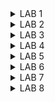 <details>
<summary> LAB 1 </summary>
<br>
1) Compile a C program of sum from 1 to n natural numbers using gcc compiler.

Step 1: Create a C file named sum1ton.c using leafpad editor.

Step 2: write a C program for sum from 1 to n natural numbers and save it,here n is taken as 50 for refernce.

Step 3 : Use gcc compiler to compile the program & run it using ./a.out to observe the output.



![Screenshot from 2024-07-29 15-55-14](https://github.com/user-attachments/assets/e9f02238-8f67-4404-9439-6dee57d8dd8d)

2) Compile the same program using riscv compiler.

Step 1: Open the code & run it using -O1.





![Screenshot from 2024-07-29 15-57-26](https://github.com/user-attachments/assets/43088f0d-8e73-44f4-804e-cc1fce029871)

Step 2: Check for number of instructions in main function. 





![Screenshot from 2024-07-29 15-58-56](https://github.com/user-attachments/assets/8a0f37cf-a5f8-4ed5-b92b-79bd26a462a6)

we will calculate the number of instructions by subtracting the address of first instruction of main section from address of the first instruction of the next section and divide the result by 4 since each instruction requires 4 memory locations.

No. of instructions = (101bc - 10184)/4 = 56/4 = 14 instructions

Step 3: Now compile using -Ofast: 



![Screenshot from 2024-07-29 16-00-02](https://github.com/user-attachments/assets/9ff0b1f4-c069-4f49-8f50-4c2e24787675)

No. of instructions = (100dc - 100b0)/4 = 44/4 = 11 instructions
</details>
<details>
<summary> LAB 2 </summary>
<br>
1) Verify the instructions in riscv compiler for sum1ton.c code

Step 1: Verify the output of the C program first using gcc compiler and then using spike simulator for riscv. Output must be same in both cases.



![Screenshot from 2024-07-29 16-02-01](https://github.com/user-attachments/assets/06f58533-db44-489e-83e1-b8c714b1239f)

Step 2: Open the spike debugger and run the program counter until the first address of the main function.




![Screenshot from 2024-07-29 16-02-46](https://github.com/user-attachments/assets/7834c3e5-5209-4c80-9cac-2df001322aba)

Step 3: Read the initial contents of the register a0 and then press enter to run the instruction.

Step 4: Verify that the instruction is executed properly.

Step 5: Now read the initial contents of sp register & run the next instruction.


![Screenshot from 2024-07-29 16-03-36](https://github.com/user-attachments/assets/1b817b39-cf70-4ad6-bea8-4cd8b4048ad0)

Step 6: Using calculator ensure that the difference between initial and final contents of the sp register should be as per the intruction set.


![Screenshot from 2024-07-29 16-04-19](https://github.com/user-attachments/assets/234d4c04-54ea-4753-992c-ba4cc6be670f)

</details>

<details>
<summary> LAB 3 </summary>
<br>
1) RISC-V Instruction type of Given Instructions


| Instruction     | Type | 32-bit Instruction        | Hexadecimal    |
|-----------------|------|---------------------------|----------------|
| ADD r5, r6, r7  | R    | 0000000 00111 00110 000 00101 0110011 | 0x00B30333  |
| SUB r7, r5, r6  | R    | 0100000 00110 00101 000 00111 0110011 | 0x40A282B3  |
| AND r6, r5, r7  | R    | 0000000 00111 00101 111 00110 0110011 | 0x00F2F2B3  |
| OR r8, r6, r5   | R    | 0000000 00101 00110 110 01000 0110011 | 0x00B301B3  |
| XOR r8, r5, r4  | R    | 0000000 00100 00101 100 01000 0110011 | 0x00A281B3  |
| SLT r10, r2, r4 | R    | 0000000 00100 00010 010 01010 0110011 | 0x004102A3  |
| ADDI r12, r3, 5 | I    | 000000000101 00011 000 01100 0010011  | 0x00518313  |
| SW r3, r1, 4    | S    | 0000000 00011 00001 010 00001 0100011 | 0x00312023  |
| SRL r16, r11, r2| R    | 0000000 00010 01011 101 10000 0110011 | 0x0025C833  |
| BNE r0, r1, 20  | B    | 0000000 00001 00000 001 0000 1100011  | 0x00100263  |
| BEQ r0, r0, 15  | B    | 0000000 00000 00000 000 0000 1100011  | 0x00000063  |
| LW r13, r11, 2  | I    | 000000000010 01011 010 01101 0000011  | 0x0025A293  |
| SLL r15, r11, r2| R    | 0000000 00010 01011 001 01111 0110011 | 0x0025A933  |



2) 32 Bit Pattern and Hardcoded Instructions


| Operation           | Standard RISC-V ISA | Standard RISC-V ISA (Binary)               | Hardcoded ISA     | Hardcoded ISA (Binary)                  |
|---------------------|---------------------|--------------------------------------------|-------------------|-----------------------------------------|
| ADD R6, R2, R1      | 32'h00110333        | 000000000001 00010 000 00110 0110011       | 32'h02208300      | 000000100010 00000 100 00000 01100000  |
| SUB R7, R1, R2      | 32'h402083b3        | 010000000010 00000 000 00111 0110011       | 32'h02209380      | 000000100010 01000 100 10000 01100000  |
| AND R8, R1, R3      | 32'h0030f433        | 000000000011 00000 111 01000 0110011       | 32'h0230a400      | 000000100011 01000 101 00100 01100000  |
| OR R9, R2, R5       | 32'h005164b3        | 000000000101 00010 110 01001 0110011       | 32'h02513480      | 000000100101 00010 110 10100 01100000  |
| XOR R10, R1, R4     | 32'h0040c533        | 000000000100 00000 100 01010 0110011       | 32'h0240c500      | 000000100100 00000 100 11000 01100000  |
| SLT R1, R2, R4      | 32'h0045a0b3        | 000000000100 00010 010 00001 0110011       | 32'h02415580      | 000000100100 00010 101 01010 01100000  |
| ADDI R12, R4, 5     | 32'h004120b3        | 000000000101 00010 010 01100 0010011       | 32'h00520600      | 000000100100 00010 010 00010 01100000  |
| BEQ R0, R0, 15      | 32'h00000f63        | 000000000000 00000 000 00000 1100011       | 32'h00f00002      | 000000000000 00000 000 00000 11000000  |
| SW R3, R1, 2        | 32'h0030a123        | 000000000011 00000 010 00001 0100011       | 32'h00209181      | 000000100010 00000 010 00001 01100000  |
| LW R13, R1, 2       | 32'h0020a683        | 000000000010 00000 010 01101 0000011       | 32'h00208681      | 000000100010 00000 010 01100 01100000  |
| SRL R16, R14, R2    | 32'h0030a123        | 000000000011 00000 010 00001 0100011       | 32'h00271803      | 000000100010 00000 011 00110 01100000  |
| SLL R15, R1, R2     | 32'h002097b3        | 000000000010 00000 111 01111 0110011       | 32'h00208783      | 000000100010 00000 111 01111 01100000  |



Task 2
Instruction 1: ADD R6, R2, R1


![ADDR6](https://github.com/user-attachments/assets/9523b401-5a26-4277-92f4-c0dfd0c76d5c)



Instruction 2: SUB R7, R1, R2




![subr7](https://github.com/user-attachments/assets/5281c4c1-016a-4eb9-8e1b-20754b717716)



Instruction 3: AND R8, R1, R3






![andr6](https://github.com/user-attachments/assets/9aab96ba-9846-43df-8388-4fd22c2462db)



Instruction 4: OR R9, R2, R5




![ORR8](https://github.com/user-attachments/assets/798acce4-fedc-4fb7-bab5-ff0c7c1839bb)




Instruction 5: XOR R10, R1, R4




![XORR8](https://github.com/user-attachments/assets/8362e3bc-2fbb-48e2-97e2-c6b94fbd1cb5)




Instruction 6: SLT R1, R2, R4





![SLTR8](https://github.com/user-attachments/assets/93ce019f-1e7c-49b6-a093-b14bd9f850b2)


Instruction 7: ADDI R12, R4, 5




![ADDIR12](https://github.com/user-attachments/assets/e8663a74-9148-4372-ad5e-15e730d87b90)



Instruction 8: BEQ R0, R0, 15





![BEQR0](https://github.com/user-attachments/assets/eefb842b-c00c-4227-9bd3-196c350cb496)

</details>

<details>
<summary> LAB 4 </summary>
<br>
Task: Compile a C application with GCC and RISC-V GCC


Application : Sequence Detector
Sequence detectors are essential components in digital systems and have a wide range of applications. They are used to detect and identify specific patterns or sequences in binary data streams. 


Step 1: C Program
```c
#include <stdio.h>
#include <stdlib.h>
#include <string.h>

// Function to detect a sequence in a bit stream
void detectSequence(const char *stream, const char *sequence) {
    int streamLength = strlen(stream);
    int sequenceLength = strlen(sequence);
    
    // Iterate through the bit stream
    for (int i = 0; i <= streamLength - sequenceLength; i++) {
        // Check if the current substring matches the sequence
        if (strncmp(&stream[i], sequence, sequenceLength) == 0) {
            printf("Sequence '%s' detected at position %d.\n", sequence, i);
        }
    }
}

int main() {
    char stream[1024];
    char sequence[1024];
    
    // Read the bit stream
    printf("Enter the bit stream: ");
    scanf("%s", stream);

    // Read the sequence to detect
    printf("Enter the sequence to detect: ");
    scanf("%s", sequence);

    // Ensure the input strings are valid
    if (strspn(stream, "01") != strlen(stream) || strspn(sequence, "01") != strlen(sequence)) {
        printf("Error: Bit stream and sequence must contain only '0' and '1'.\n");
        return 1;
    }

    // Detect the sequence in the bit stream
    detectSequence(stream, sequence);

    return 0;
}

 
```



Step 2: Compile the program using gcc compiler
![Screenshot from 2024-08-14 21-45-38](https://github.com/user-attachments/assets/96ec5c83-7f5f-4b8a-b646-08fa459d1e3b)


Step 3: Compile the program using risc-v compiler
![Screenshot from 2024-08-14 21-55-15](https://github.com/user-attachments/assets/d960d898-fe74-4106-a009-47f7f183a477)
Observation: Output matches for both gcc and risc-v compiler.

</details>

<details>
<summary> LAB 5 </summary>
<br>

## Objective
To perform the lab sessions of Day 3, 4 and 5 from RISC-V based MYTH Workshop.
To gradually Implement a risc-v processor, 9-bit output which shows the gradual addition of 1 to 9 using TL- Verilog.
    
## TL Verilog ## 
    
Transaction Level Verilog is a higher-level abstraction of Verilog that allows designers to write hardware descriptions with fewer lines of code. It's used to define hardware designs at a more abstract level than traditional Verilog, making the design and simulation process more efficient.

## Makerchip ##
The Makerchip platform is an online integrated development environment (IDE) designed for developing, simulating, and verifying digital hardware designs, particularly in the context of RISC-V processors and open-source hardware. Makerchip supports the emerging Transaction-Level Verilog standard. Transaction-Level Verilog, or TL-Verilog, represents a huge step forward, by eliminating the need for the legacy language features of Verilog and by introducing simpler syntax. At the same time, TL-Verilog adds powerful constructs for pipelines and transactions.

# [Combinational Circuit Implementation:](url)
1) NOT GATE/ Inverter
   Inverter Inverts the Input and gives Output
   Writing and implementing NOT Gate Combinational Circuit using TL Verilog we get the following output

   

![NOTGATE](https://github.com/user-attachments/assets/4b542d36-ba68-4ade-ac31-cc0bf3ba684c)

2) XNOR GATE



![XNOR](https://github.com/user-attachments/assets/2465a5a7-ca52-4c8a-a0cd-6f0716bcd068)

## MUX 2:1 




![mux1](https://github.com/user-attachments/assets/7440bfa0-e171-4831-a04f-e192d02b85f6)

# 2:1 MUX Using Vectors



![mux2](https://github.com/user-attachments/assets/5af2bea3-368a-4e85-bd52-3a5e08caef99)

# [Combinational Calculator](url)

The combinational calculator is implemented using a 4*1 MUX.The calculator is implemented to perform basic operations like addition, subtraction, multiplication & division.
TL code & waveform for the combinational calculator:



![calc](https://github.com/user-attachments/assets/daf53384-55f1-4bc6-a921-eb18e1ca6a78)

#  [Sequential Circuit in TL Verilog](url)
## Sequential Calculator

This gives us the following waveforms and block diagram:- 



![seqcalc](https://github.com/user-attachments/assets/6cf524f4-9b77-4f39-8ca4-743650e6ca13)

# [Pipelined Logic](url)
## The below output describes for pipelined validity in the screenshot attached below




![pipelinevalidity](https://github.com/user-attachments/assets/7d9346a4-b560-4a43-9d06-1339b9f4c726)

Validity is another feature in TL verilog which is asserted if a particular transactions in a pipeline is valid or true. A new scope, called “when” scope is introduced for this and it is denoted as ?$valid. This new scope has many advantages - easier design, cleaner debug, better error checking and automated clock gating. Validity provides :

    Better error checking
    Automated Clock gating


# 2 Cycle Calculator
The attached snapshot of the pipeline sequential calcuator is included. The first pipeline stage consists of the input followed by arithimetic operation in the second pipeline stage and finally the ouput is included 2 cycles ahead in the third pipeline stage.


![2cyclecounter](https://github.com/user-attachments/assets/4750e45e-806f-4653-b0cc-91752405e4ce)

# Total Distance Calculator
The output for the above code is as follows:- 





![totaldist](https://github.com/user-attachments/assets/cf9bbc27-dc13-45e8-9265-4e28f2b6a225)

# [NEXT LAB](url)

## Instruction Fetch

In the fetch stage, the CPU will fetch the next instruction to be executed from the instruction memory.
The address from where the instruction will be fetched is provided by the program counter(PC).
If the reset signal is high, then the program counter will be reset to value 0, otherwise when the program counter will increment by 4 since the address of each instruction is 32 bits wide. The PC value will be fed as an input to the instruction memory to fetch the instruction from that particular address location.
Below is the screenshot where we can observe the implementation of the Fetch logic in MakerChip platform.



![fetch](https://github.com/user-attachments/assets/e3f7ff17-bf84-4fe3-b170-4095b004344b)

## Instruction Decode

In decode stage, we try to get the various infomation about an instruction from the fetch stage instruction read output. The information what we try to decode is which instruction set it belongs to, what is the immediate value if it is present, the register values etc.

Below code shows the implementation of decode stage in the MakerChip platform, 



![decode](https://github.com/user-attachments/assets/32a1aa91-d487-45d7-89a7-0b3c17d340aa)

## Register Read and Write
Inputs:
    Read_Enable - Enable signal to perform read operation
    Read_Address1 - Address1 from where data has to be read
    Read_Address2 - Address2 from where data has to be read
    Write_Enable - Enable signal to perform write operation
    Write_Address - Address where data has to be written
    Write_Data - Data to be written at Write_Address
Outputs:
    Read_Data1 - Data from Read_Address1
    Read_Data2 - Data from Read_Address2




![regreadwrite](https://github.com/user-attachments/assets/bea02c63-c1c1-4dc3-88bc-f0adfb6aaa41)


## [Next LAB](url)

# Risc-V processor core using TL-Verilog

TL-Verilog (Transaction-Level Verilog) is an extension of traditional Verilog that focuses on improving the abstraction and productivity in hardware design, especially for complex digital systems. It was developed to address some of the limitations of traditional RTL (Register-Transfer Level) design by introducing higher-level constructs and simplifying the design process.



![riscvimg](https://github.com/user-attachments/assets/8f073bd4-46dd-4d45-a620-dfdb572423da)


\m4_TLV_version 1d: tl-x.org
\SV
   // Template code can be found in: https://github.com/stevehoover/RISC-V_MYTH_Workshop
   
   m4_include_lib(['https://raw.githubusercontent.com/BalaDhinesh/RISC-V_MYTH_Workshop/master/tlv_lib/risc-v_shell_lib.tlv'])

\SV
   m4_makerchip_module   // (Expanded in Nav-TLV pane.)
\TLV

   // /====================\
   // | Sum 1 to 9 Program |
   // \====================/
   //
   // Add 1,2,3,...,9 (in that order).
   //
   // Regs:
   //  r10 (a0): In: 0, Out: final sum
   //  r12 (a2): 10
   //  r13 (a3): 1..10
   //  r14 (a4): Sum
   // 
   // External to function:
   m4_asm(ADD, r10, r0, r0)             // Initialize r10 (a0) to 0.
   // Function:
   m4_asm(ADD, r14, r10, r0)            // Initialize sum register a4 with 0x0
   m4_asm(ADDI, r12, r10, 1010)         // Store count of 10 in register a2.
   m4_asm(ADD, r13, r10, r0)            // Initialize intermediate sum register a3 with 0
   // Loop:
   m4_asm(ADD, r14, r13, r14)           // Incremental addition
   m4_asm(ADDI, r13, r13, 1)            // Increment intermediate register by 1
   m4_asm(BLT, r13, r12, 1111111111000) // If a3 is less than a2, branch to label named <loop>
   m4_asm(ADD, r10, r14, r0)            // Store final result to register a0 so that it can be read by main program
   m4_asm(SW, r0, r10, 10000)           // Store r10 result in dmem
   m4_asm(LW, r17, r0, 10000)           // Load contents of dmem to r17
   m4_asm(JAL, r7, 00000000000000000000) // Done. Jump to itself (infinite loop). (Up to 20-bit signed immediate plus implicit 0 bit (unlike JALR) provides byte address; last immediate bit should also be 0)
   m4_define_hier(['M4_IMEM'], M4_NUM_INSTRS)

   |cpu
      @0
         $reset = *reset;
         $clk_har = *clk;
         
         //PC fetch - branch, jumps and loads introduce 2 cycle bubbles in this pipeline
         $pc[31:0] = >>1$reset ? '0 : (>>3$valid_taken_br ? >>3$br_tgt_pc :
                                       >>3$valid_load     ? >>3$inc_pc[31:0] :
                                       >>3$jal_valid      ? >>3$br_tgt_pc :
                                       >>3$jalr_valid     ? >>3$jalr_tgt_pc :
                                                     (>>1$inc_pc[31:0]));
         // Access instruction memory using PC
         $imem_rd_en = ~ $reset;
         $imem_rd_addr[M4_IMEM_INDEX_CNT-1:0] = $pc[M4_IMEM_INDEX_CNT+1:2];
         
         
      @1
         //Getting instruction from IMem
         $instr[31:0] = $imem_rd_data[31:0];
         
         //Increment PC
         $inc_pc[31:0] = $pc[31:0] + 32'h4;
         
         //Decoding I,R,S,U,B,J type of instructions based on opcode [6:0]
         //Only [6:2] is used here because this implementation is for RV64I which does not use [1:0]
         $is_i_instr = $instr[6:2] ==? 5'b0000x ||
                       $instr[6:2] ==? 5'b001x0 ||
                       $instr[6:2] == 5'b11001;
         
         $is_r_instr = $instr[6:2] == 5'b01011 ||
                       $instr[6:2] ==? 5'b011x0 ||
                       $instr[6:2] == 5'b10100;
         
         $is_s_instr = $instr[6:2] ==? 5'b0100x;
         
         $is_u_instr = $instr[6:2] ==? 5'b0x101;
         
         $is_b_instr = $instr[6:2] == 5'b11000;
         
         $is_j_instr = $instr[6:2] == 5'b11011;
         
         //Immediate value decode
         $imm[31:0] = $is_i_instr ? { {21{$instr[31]}} , $instr[30:20]} :
                      $is_s_instr ? { {21{$instr[31]}} , $instr[30:25] , $instr[11:8] , $instr[7]} :
                      $is_b_instr ? { {20{$instr[31]}} , $instr[7] , $instr[30:25] , $instr[11:8] , 1'b0} :
                      $is_u_instr ? { $instr[31] , $instr[30:12] , { 12{1'b0}} } :
                      $is_j_instr ? { {12{$instr[31]}} , $instr[19:12] , $instr[20] , $instr[30:21] , 1'b0} :
                      >>1$imm[31:0];
         
         //Generate valid signals for each instruction fields
         $rs1_or_funct3_valid    = $is_r_instr || $is_i_instr || $is_s_instr || $is_b_instr;
         $rs2_valid              = $is_r_instr || $is_s_instr || $is_b_instr;
         $rd_valid               = $is_r_instr || $is_i_instr || $is_u_instr || $is_j_instr;
         $funct7_valid           = $is_r_instr;
         
         //Decode other fields of instruction - source and destination registers, funct, opcode
         ?$rs1_or_funct3_valid
            $rs1[4:0]    = $instr[19:15];
            $funct3[2:0] = $instr[14:12];
         
         ?$rs2_valid
            $rs2[4:0]    = $instr[24:20];
         
         ?$rd_valid
            $rd[4:0]     = $instr[11:7];
         
         ?$funct7_valid
            $funct7[6:0] = $instr[31:25];
         
         $opcode[6:0] = $instr[6:0];
         
         //Decode instruction in subset of base instruction set based on RISC-V 32I
         $dec_bits[10:0] = {$funct7[5],$funct3,$opcode};
         
         //Branch instructions
         $is_beq   = $dec_bits ==? 11'bx_000_1100011;
         $is_bne   = $dec_bits ==? 11'bx_001_1100011;
         $is_blt   = $dec_bits ==? 11'bx_100_1100011;
         $is_bge   = $dec_bits ==? 11'bx_101_1100011;
         $is_bltu  = $dec_bits ==? 11'bx_110_1100011;
         $is_bgeu  = $dec_bits ==? 11'bx_111_1100011;
         
         //Jump instructions
         $is_auipc = $dec_bits ==? 11'bx_xxx_0010111;
         $is_jal   = $dec_bits ==? 11'bx_xxx_1101111;
         $is_jalr  = $dec_bits ==? 11'bx_000_1100111;
         
         //Arithmetic instructions
         $is_addi  = $dec_bits ==? 11'bx_000_0010011;
         $is_add   = $dec_bits ==  11'b0_000_0110011;
         $is_lui   = $dec_bits ==? 11'bx_xxx_0110111;
         $is_slti  = $dec_bits ==? 11'bx_010_0010011;
         $is_sltiu = $dec_bits ==? 11'bx_011_0010011;
         $is_xori  = $dec_bits ==? 11'bx_100_0010011;
         $is_ori   = $dec_bits ==? 11'bx_110_0010011;
         $is_andi  = $dec_bits ==? 11'bx_111_0010011;
         $is_slli  = $dec_bits ==? 11'b0_001_0010011;
         $is_srli  = $dec_bits ==? 11'b0_101_0010011;
         $is_srai  = $dec_bits ==? 11'b1_101_0010011;
         $is_sub   = $dec_bits ==? 11'b1_000_0110011;
         $is_sll   = $dec_bits ==? 11'b0_001_0110011;
         $is_slt   = $dec_bits ==? 11'b0_010_0110011;
         $is_sltu  = $dec_bits ==? 11'b0_011_0110011;
         $is_xor   = $dec_bits ==? 11'b0_100_0110011;
         $is_srl   = $dec_bits ==? 11'b0_101_0110011;
         $is_sra   = $dec_bits ==? 11'b1_101_0110011;
         $is_or    = $dec_bits ==? 11'b0_110_0110011;
         $is_and   = $dec_bits ==? 11'b0_111_0110011;
         
         //Store instructions
         $is_sb    = $dec_bits ==? 11'bx_000_0100011;
         $is_sh    = $dec_bits ==? 11'bx_001_0100011;
         $is_sw    = $dec_bits ==? 11'bx_010_0100011;
         
         //Load instructions - support only 4 byte load
         $is_load  = $dec_bits ==? 11'bx_xxx_0000011;
         
         $is_jump = $is_jal || $is_jalr;
         
      @2
         //Get Source register values from reg file
         $rf_rd_en1 = $rs1_or_funct3_valid;
         $rf_rd_en2 = $rs2_valid;
         
         $rf_rd_index1[4:0] = $rs1[4:0];
         $rf_rd_index2[4:0] = $rs2[4:0];
         
         //Register file bypass logic - data forwarding from ALU to resolve RAW dependence
         $src1_value[31:0] = $rs1_bypass ? >>1$result[31:0] : $rf_rd_data1[31:0];
         $src2_value[31:0] = $rs2_bypass ? >>1$result[31:0] : $rf_rd_data2[31:0];
         
         //Branch target PC computation for branches and JAL
         $br_tgt_pc[31:0] = $imm[31:0] + $pc[31:0];
         
         //RAW dependence check for ALU data forwarding
         //If previous instruction was writing to reg file, and current instruction is reading from same register
         $rs1_bypass = >>1$rf_wr_en && (>>1$rd == $rs1);
         $rs2_bypass = >>1$rf_wr_en && (>>1$rd == $rs2);
         
      @3
         //ALU
         $result[31:0] = $is_addi  ? $src1_value +  $imm :
                         $is_add   ? $src1_value +  $src2_value :
                         $is_andi  ? $src1_value &  $imm :
                         $is_ori   ? $src1_value |  $imm :
                         $is_xori  ? $src1_value ^  $imm :
                         $is_slli  ? $src1_value << $imm[5:0]:
                         $is_srli  ? $src1_value >> $imm[5:0]:
                         $is_and   ? $src1_value &  $src2_value:
                         $is_or    ? $src1_value |  $src2_value:
                         $is_xor   ? $src1_value ^  $src2_value:
                         $is_sub   ? $src1_value -  $src2_value:
                         $is_sll   ? $src1_value << $src2_value:
                         $is_srl   ? $src1_value >> $src2_value:
                         $is_sltu  ? $sltu_rslt[31:0]:
                         $is_sltiu ? $sltiu_rslt[31:0]:
                         $is_lui   ? {$imm[31:12], 12'b0}:
                         $is_auipc ? $pc + $imm:
                         $is_jal   ? $pc + 4:
                         $is_jalr  ? $pc + 4:
                         $is_srai  ? ({ {32{$src1_value[31]}} , $src1_value} >> $imm[4:0]) :
                         $is_slt   ? (($src1_value[31] == $src2_value[31]) ? $sltu_rslt : {31'b0, $src1_value[31]}):
                         $is_slti  ? (($src1_value[31] == $imm[31]) ? $sltiu_rslt : {31'b0, $src1_value[31]}) :
                         $is_sra   ? ({ {32{$src1_value[31]}}, $src1_value} >> $src2_value[4:0]) :
                         $is_load  ? $src1_value +  $imm :
                         $is_s_instr ? $src1_value + $imm :
                                    32'bx;
         
         $sltu_rslt[31:0]  = $src1_value <  $src2_value;
         $sltiu_rslt[31:0] = $src1_value <  $imm;
         
         //Jump instruction target PC computation
         $jalr_tgt_pc[31:0] = $imm[31:0] + $src1_value[31:0]; 
         
         //Branch resolution
         $taken_br = $is_beq ? ($src1_value == $src2_value) :
                     $is_bne ? ($src1_value != $src2_value) :
                     $is_blt ? (($src1_value < $src2_value) ^ ($src1_value[31] != $src2_value[31])) :
                     $is_bge ? (($src1_value >= $src2_value) ^ ($src1_value[31] != $src2_value[31])) :
                     $is_bltu ? ($src1_value < $src2_value) :
                     $is_bgeu ? ($src1_value >= $src2_value) :
                     1'b0;
         
         //Current instruction is valid if one of the previous 2 instructions were not (taken_branch or load or jump)
         $valid = ~(>>1$valid_taken_br || >>2$valid_taken_br || >>1$is_load || >>2$is_load || >>2$jump_valid || >>1$jump_valid);
         
         //Current instruction is valid & is a taken branch
         $valid_taken_br = $valid && $taken_br;
         
         //Current instruction is valid & is a load
         $valid_load = $valid && $is_load;
         
         //Current instruction is valid & is jump
         $jump_valid = $valid && $is_jump;
         $jal_valid  = $valid && $is_jal;
         $jalr_valid = $valid && $is_jalr;
         
         //Destination register update - ALU result or load result depending on instruction
         $rf_wr_en = (($rd != '0) && $rd_valid && $valid) || >>2$valid_load;
         $rf_wr_index[4:0] = $valid ? $rd[4:0] : >>2$rd[4:0];
         $rf_wr_data[31:0] = $valid ? $result[31:0] : >>2$ld_data[31:0];
         
      @4
         //Data memory access for load, store
         $dmem_addr[3:0]     =  $result[5:2];
         $dmem_wr_en         =  $valid && $is_s_instr;
         $dmem_wr_data[31:0] =  $src2_value[31:0];
         $dmem_rd_en         =  $valid_load;
         
      
         //Write back data read from load instruction to register
         $ld_data[31:0]      =  $dmem_rd_data[31:0];
         
      
      

      // Note: Because of the magic we are using for visualisation, if visualisation is enabled below,
      //       be sure to avoid having unassigned signals (which you might be using for random inputs)
      //       other than those specifically expected in the labs. You'll get strange errors for these.

   
   // Assert these to end simulation (before Makerchip cycle limit).
   //Checks if sum of numbers from 1 to 9 is obtained in reg[17] and runs 10 cycles extra after this is met
   *passed = |cpu/xreg[17]>>10$value == (1+2+3+4+5+6+7+8+9);
   //Run for 200 cycles without any checks
   //*passed = *cyc_cnt > 200;
   *failed = 1'b0;
   
   // Macro instantiations for:
   //  o instruction memory
   //  o register file
   //  o data memory
   //  o CPU visualization
   |cpu
      m4+imem(@1)    // Args: (read stage)
      m4+rf(@2, @3)  // Args: (read stage, write stage) - if equal, no register bypass is required
      m4+dmem(@4)    // Args: (read/write stage)
   
   m4+cpu_viz(@4)    // For visualisation, argument should be at least equal to the last stage of CPU logic
                       // @4 would work for all labs
\SV
   endmodule


# Simulation Passed




![Screenshot from 2024-08-21 17-07-47](https://github.com/user-attachments/assets/93420c40-0bab-4a50-a11d-144b39adb4fc)

# Diagram




![Screenshot from 2024-08-21 17-05-03](https://github.com/user-attachments/assets/697de0ec-142d-4605-9e1a-8992c81a8908)


# Waveform




![Screenshot from 2024-08-21 17-07-28](https://github.com/user-attachments/assets/d73b5f30-e41c-488b-9f56-5b2f5834bafa)

# Viz



![Screenshot from 2024-08-21 17-05-45](https://github.com/user-attachments/assets/33306cb3-24d0-417e-ad89-546e7589ebe7)

# The waveform for the /xreg[14] where the sum of this program is store:




![image](https://github.com/user-attachments/assets/358d9017-ae35-4147-a47f-cb77b8cedb29)


Use Cases:
Processor Design, TL-Verilog is particularly useful in designing complex processors, where pipelining and transaction-level abstraction can significantly reduce development time. Digital Signal Processing (DSP): It can also be used in DSP applications where performance and efficiency are crucial. System-on-Chip (SoC) Design: TL-Verilog's ability to handle complex and large-scale designs makes it suitable for SoC design.
</details>



<details>
<summary> LAB 6 </summary>
<br>


## To convert the TLV to verilog using Sandpiper and then use GTKWave pre-synthesis simulation to verify the design.

# Aim

To compare the pre-synthesis simulation outputs of a RISC-V processor using the Icarus Verilog, GTKWave, and Makerchip tools.

# Step-by-Step Procedure:

**Step 1**: Install the Required Packages:

Run the following command to install the necessary packages:

~~~
sudo apt install make python python3 python3-pip git iverilog gtkwave
sudo apt-get install python3-venv
pip3 install pyyaml click sandpiper-saas
python3 -m venv .venv
source ~/.venv/bin/activate
sudo apt install make python python3 python3-pip git iverilog gtkwave docker.io
sudo chmod 666 /var/run/docker.sock
~~~

**Step 2**: Now clone the given repository in the home directory :

~~~
cd ~
git clone https://github.com/manili/VSDBabySoC.git
~~~



![WhatsApp Image 2024-08-26 at 18 31 47](https://github.com/user-attachments/assets/6349da74-1ccd-4141-934e-b195acb598cc)

**Step 3**: Replace the .tlv file in the VSDBabySoC/src/module folder with our RISC-V .tlv file which we want to convert into verilog.

**Step 4**: Change the working directory to VSDBabySoC.

~~~
cd VSDBabySoC
~~~

**Step 5**: Translate TL-Verilog to Verilog:

Use the Sandpiper-SaaS compiler to convert the TL-Verilog description of the RISC-V processor into Verilog:

~~~
sandpiper-saas -i ./src/module/*.tlv -o rvmyth.v --bestsv --noline -p verilog --outdir ./src/module/
~~~

This command will generate a Verilog file named rvmyth.v in the specified output directory.




![WhatsApp Image 2024-08-26 at 18 31 47(1)](https://github.com/user-attachments/assets/a5484221-29f9-40a4-a1b1-38aabc4e8699)

**Step 6**: Create the Pre-Synthesis Simulation File:

Run the following command to create the pre_synth_sim.vcd file required for simulation:
~~~
make pre_synth_sim
~~~




![WhatsApp Image 2024-08-26 at 18 31 47(2)](https://github.com/user-attachments/assets/2006cfcf-17aa-4188-be1d-c6dc7be86f73)



This step prepares the simulation environment and generates the necessary .vcd file for visualization.

**Step 7**: Compile and Simulate the RISC-V Design:

Compile and run the simulation using Icarus Verilog with the following command:

~~~
iverilog -o output/pre_synth_sim.out -DPRE_SYNTH_SIM src/module/testbench.v -I src/include -I src/module
~~~

**Step 8**: The result of the simulation (i.e. pre_synth_sim.vcd) will be stored in the output/pre_synth_sim directory. Therefore change the working directory to output.

~~~
cd output
./pre_synth_sim.out
~~~



![WhatsApp Image 2024-08-26 at 18 31 47(3)](https://github.com/user-attachments/assets/328b9b19-ef32-416e-a224-a9a516d4549a)

**Step 9**: Open the .vcd File in GTKWave:

Use GTKWave to view the waveform of the simulation results:

~~~
gtkwave pre_synth_sim.vcd
~~~
GTKWave will launch, displaying the waveform generated from the pre-synthesis simulation, allowing you to analyze the processor's behavior.


![WhatsApp Image 2024-08-26 at 18 31 48](https://github.com/user-attachments/assets/8b1a33d0-0722-40fe-82f2-d8c940885492)

## GTKWave Output Waveform



![WhatsApp Image 2024-08-26 at 18 31 31](https://github.com/user-attachments/assets/9d0944a5-5e51-4cd5-b4df-d8426eccd3c7)

## Comparison of Output Waveforms

![image](https://github.com/user-attachments/assets/b656bd3d-fc82-4d50-9f19-46dddff21262)

## Conclusion

The waveform outputs from GTKWave and Makerchip matched perfectly, validating the RISC-V processor design's accuracy and consistency. This alignment confirms that the design of RISC-V core processor is robust.
</details>
<details>
<summary> LAB 7 </summary>

## Integration of Peripherals for Converting Digital Output to Analog Output using DAC and PLL

**Aim: Analyzing RISC-V Pre-Synthesis Analog Simulation outputs using Iverilog GTKwave**

Install Yosys

Yosys is a framework for RTL synthesis. Follow these steps to install it:

    Clone the Yosys Repository

    git clone https://github.com/YosysHQ/yosys.git
    cd yosys

Ensure make is Installed

sudo apt install make

Install Required Dependencies

sudo apt-get install build-essential clang bison flex \
    libreadline-dev gawk tcl-dev libffi-dev git \
    graphviz xdot pkg-config python3 libboost-system-dev \
    libboost-python-dev libboost-filesystem-dev zlib1g-dev

Compile Yosys

make config-gcc
make
sudo make install

Verify Yosys Installation

yosys








![Screenshot from 2024-09-02 15-04-52](https://github.com/user-attachments/assets/8ab69eb1-eca9-497a-a9e9-d50140a32fd9)
















Install IVerilog

IVerilog is a Verilog simulation and synthesis tool. Follow these steps to install it:

    Install IVerilog

    sudo apt-get install iverilog

Verify IVerilog Installation

iverilog -v



![Screenshot from 2024-09-02 15-02-46](https://github.com/user-attachments/assets/506fb726-cc2c-4201-ab61-68c5a711f474)







Install GTKWave

GTKWave is a waveform viewer used for debugging digital circuits. Follow these steps to install it:

    Update and Install GTKWave

    sudo apt update
    sudo apt install gtkwave

Verify GTKWave Installation

gtkwave



![Screenshot from 2024-09-02 15-01-13](https://github.com/user-attachments/assets/8aca125f-2105-4122-bfdc-ff683749b794)




-)Phase-Locked Loop (PLL)
The crystal oscillator on the board generates a clock with a frequency range of 12 to 20 MHz. Since the processor operates at a frequency near 100 MHz, an IP or peripheral is required to boost this low-frequency clock to a higher frequency. The PLL fulfills this role by taking the crystal oscillator clock as input and providing a high-frequency clock output to our RISC-V core. This clock is named `CPU_clk_har_a0`.

A Phase-Locked Loop (PLL) is an electronic circuit that synchronizes an output signal's phase and frequency with a reference signal. It typically consists of three main components:

    Phase Detector: Compares the phase of the reference signal with the output signal and generates an error signal based on the difference.

    Loop Filter: Processes the error signal to smooth it out, reducing noise and improving stability.

    Voltage-Controlled Oscillator (VCO): Adjusts its output frequency based on the filtered error signal to minimize the phase difference.

The PLL is widely used in applications such as clock generation, frequency synthesis, and data recovery in communication systems.


-)Digital to Analog Converter (DAC)
While the processor operates with digital inputs, signals are transmitted and received in analog form. To convert the digital signals from our RISC-V core into analog signals, we utilize the DAC IP.



A Digital-to-Analog Converter (DAC) is an electronic device that converts digital signals (typically binary) into analog signals (such as voltage or current).

This conversion is crucial in systems where digital data needs to be interpreted by analog devices or for output to be perceived by humans, like in audio and video equipment.

DACs are commonly used in applications like audio playback, video display, and signal processing.

# Commands to Run the `rvmyth.v` File

```bash
iverilog -o ./pre_synth_sim.out -DPRE_SYNTH_SIM src/module/testbench.v -I src/include -I src/module/
```

```bash
./pre_synth_sim.out
```

```bash
gtkwave pre_synth_sim.vcd
```
## Execution Process
The above process was executed as follows:


![sub1](https://github.com/user-attachments/assets/f1018f80-e161-48f9-ae16-020d5431683c)

## Output
The output generated is shown below:



![sub](https://github.com/user-attachments/assets/4a791490-6041-4eca-bea5-90e798113124)



CLK is the output clk signal from the PLL module.

clk_har is the clock used by the RISC-V CPU for the operations.

reset is the reset signal for the RISC-V CPU.

REF is the input clk reference signal to the PLL module.

OUT is the DAC output signal.

The **ZOOMED** OUT image of the waveform is shown below:

![Screenshot from 2024-09-04 18-17-29](https://github.com/user-attachments/assets/78c4fd29-4f9c-4007-84c9-df5813892847)






</details>

<details>
<summary> LAB 8 </summary>
<br>

# **RTL design using Verilog with SKY130 Technology**
## Day 1: Introduction to Verilog RTL Design and Synthesis

In digital circuit design, register-transfer level (RTL) is an abstraction that models a synchronous digital circuit by describing how data flows between hardware registers and how logic operations are applied to these signals. This RTL abstraction is used in HDL (Hardware Description Language) to create high-level models of a circuit, which can then be used to derive lower-level representations and, eventually, the actual hardware layout.

**Simulator:** A tool used to verify the design. In this workshop, we utilize the iverilog tool. Simulation involves generating models that replicate the behavior of the intended device (simulation models) and creating test models to validate the device (test benches). RTL Design: Consists of one or more Verilog files that implement the required design specifications and functionality for the circuit.

Test Bench: The configuration used to provide stimulus (test vectors) to the design in order to verify its functionality.
HOW SIMULATOR WORKS

Simulator looks for changes on input signals and based on that output is evaluated.



![Screenshot from 2024-10-20 13-36-14](https://github.com/user-attachments/assets/89bf52ea-60a3-4bc7-ac9b-891d3240d90a)

SIMULATION FLOW
Simulator continuously checks for changes in the input. If there is an input change, the output is evaluated; else the simulator will never evaluate the output.
![image](https://github.com/user-attachments/assets/0ab0df32-613b-4754-9fff-046a6aead12b)

# ENVIRONMENT SETUP
```
mkdir VLSI 
cd VLSI
git clone https://github.com/kunalg123/vsdflow.git
git clone https://github.com/kunalg123/sky130RTLDesignAndSynthesisWorkshop.git

```


![DAY1L1](https://github.com/user-attachments/assets/e200cabf-4d01-46ed-bd0a-0b38fd017f12)

Command to view the folder structure of the lab, and list the contents of the directory:

```
cd sky130RTLDesignAndSynthesisWorkshop
```


![DAY1L1a](https://github.com/user-attachments/assets/ce61d0ab-c247-4968-a99f-5cba8417d509)

There are a number of verilog designs and testbench files for simulation. Run the following commands to simulate the verilog code 'good_mux.v'. The first line will compile and check for syntax errors in both the design and testbench. An executable file 'a.out' is generated on successful compilation. On executing a.out, a vcd file is generated that captures changes in the input and output values. GTKWave is used to view the waveforms

```
iverilog good_mux.v tb_good_mux.v
./a.out
gtkwave tb_good_mux.vcd
```



![DAY1L2A](https://github.com/user-attachments/assets/97b0f252-c867-4cfe-88d7-dbd5e8702eff)

We can view the waveform of a simple 2:1 mux which selects the input based on the select line 

![Day1L2](https://github.com/user-attachments/assets/b2fde258-4fac-44e9-83fc-b4ad2e526d8f)

Access Module Files

To view the contents of the file run the following command

```
$ vim tb_good_mux.v -o good_mux.v
```



![DAY1L3](https://github.com/user-attachments/assets/4862b636-b2c4-44fe-b6dc-43ae741576d2)


Yosys

Synthesizer is a tool for converting the RTL to Netlist and here we are using the Yosys as the Synthesizer.

A synthesizer plays a key role in digital design by transforming RTL (Register Transfer Level) code into a gate-level netlist. This netlist provides a detailed description of the circuit, outlining the logical gates and their interconnections, and serves as the foundation for later stages like place and route. In this design flow, the synthesizer being used is Yosys, an open-source tool for Verilog HDL synthesis. Yosys applies several optimization techniques to generate an efficient gate-level implementation from the RTL code.
Block Diagram of Yosys setup :

![image](https://github.com/user-attachments/assets/d37c0e04-9513-4d06-8dfd-cbf3cff9e1dd)

Block Diagram of Systhesis Verification :
![image](https://github.com/user-attachments/assets/9512a77a-d63c-40de-a797-3d9e0f97a8be)

Logic Systhesis

RTL Design: The design is described using a behavioral representation in Hardware Description Language (HDL) based on the required specifications.

Synthesis: The RTL (Register Transfer Level) code is translated into a gate-level representation. This process converts the design into gates and interconnections, resulting in a file known as the netlist.
![image](https://github.com/user-attachments/assets/23109d24-c4e8-437f-9475-eb8e662b8f4f)

Liberty(.lib): Its a collection of logical modules. It includes basic logic gates like And, Or, Not, etc... and it contains different variants of the same gate ike 2input, 3input, 4input, slow, fast, medium gates etc. Fast cells are used if only high performance is needed. Slower cells is used to address hold time issues. IThe selection of faster cells in digital circuit design can increase area and power consumption while potentially leading to hold time violations. Conversely, excessive use of slower cells can result in suboptimal performance. The optimal cell selection for synthesis is guided by constraints that balance area, power, and timing requirements.


This will invoke/start the yosys

```
yosys
```



![day1l3a](https://github.com/user-attachments/assets/c939df26-3b52-4530-b28c-b1808d3c31ec)

Load the sky130 standard library.
```
read_liberty -lib ../lib/sky130_fd_sc_hd__tt_025C_1v80.lib      
```
Read the design files
```
read_verilog good_mux.v        
```
Synthesize the top level module
```
synth -top good_mux     
```



![day1l3b](https://github.com/user-attachments/assets/57ee5026-6357-486e-bb8c-32a2f2d591ee)

Map to the standard library
```
abc -liberty ../lib/sky130_fd_sc_hd__tt_025C_1v80.lib
```


![day1l3c](https://github.com/user-attachments/assets/3befd597-be42-47e7-ac76-47ace5864323)


![day1l3d](https://github.com/user-attachments/assets/faefd963-cf46-459f-9a92-476b805b090c)

In order to see graphical version of the logic it has realized type :
```
show
```


![day1l3e](https://github.com/user-attachments/assets/32b98648-3ab3-457d-bd56-d2ede27bba7f)

Now, To write the result netlist to a file use the write_veriog command. This will output the netlist to a file in the current directory.
```
write_verilog -noattr good_mux_netlist.v
!gvim good_mux_netlist.v
```



![day1l3ff](https://github.com/user-attachments/assets/432335a1-d909-4fcf-b991-c3db843bb2f7)

## **DAY 2 Timing libs, hierarchical vs flat synthesis and efficient flop coding styles**

navigate to the verilog_files directory then type these below commands
Command to open the libary file
```
$ vim ../lib/sky130_fd_sc_hd__tt_025C_1v80.lib
```
To shut off the background colors/ syntax off:
: syn off
To enable the line numbers
: se nu

![image](https://github.com/user-attachments/assets/b748ddb8-caff-4127-82a6-432fa7f7b090)

The liberty(.lib) files store PVT parameters (Process, Voltage, Temperature). Variations in these parameters can significantly affect circuit performance. Manufacturing variations, voltage fluctuations, and temperature changes all contribute to this impact.
The timing data of standard cells is provided in the liberty format. Every .lib file will provide timing, power, noise, area information for a single corner ie process,voltage, temperature etc.

    Library
    general information common to all cells in the library.
    Cell
    specific information about each standard cell.
    Pin
    Timing, power, capacitance, leakage functionality etc characteristics for each pin in each cell. 

We can also find different versions of the same cell. For example, consider the 2- INPUT AND gate


![day2l1](https://github.com/user-attachments/assets/bde4ef8f-8ed9-48bd-9856-b500b9befb6f)

# Hierarchial synthesis vs Flat synthesis

Hierarchial synthesis
Steps :

Invoke yosys
```
yosys
```
Read the library
```
read_liberty -lib ../lib/sky130_fd_sc_hd__tt_025C_1v80.lib
```
Read the design verilog files
```
read_verilog multiple_modules.v
```
![image](https://github.com/user-attachments/assets/c0fc026c-da32-4876-b43d-4f269f1b24f0)

Synthesize the Design
```
synth -top multiple_modules
```
"When running synth -top multiple_modules in Yosys, a hierarchical synthesis is performed, meaning that the hierarchy between modules is preserved.

![image](https://github.com/user-attachments/assets/15bb4a77-ff15-441e-9f6c-7e70c0a22435)

Multiple Modules: - 2 SubModules

Now Generate the Netlist
```
abc -liberty ../lib/sky130_fd_sc_hd__tt_025C_1v80.lib
```
Now let's Create a Graphical Representation of Logic for Multiple Modules
```
show multiple_modules
```

![image](https://github.com/user-attachments/assets/cc56de63-cd75-494e-ac9d-37c5aeab9542)

Writing the netlist and then viewing
```
write_verilog -noattr multiple_modules_hier.v
!vim multiple_modules_hier.v
```

![image](https://github.com/user-attachments/assets/7d81cdfe-3f69-4baa-b7fb-0429cb699b44)

is the required NETlist file.

**Flat synthesis**

Merges all hierarchical modules in the design into a single module to create a flat netlist
```
flatten
```
Writing the netlist and then viewing
```
write_verilog -noattr multiple_modules_hier.v
!vim multiple_modules_hier.v
```


![image](https://github.com/user-attachments/assets/f8171667-c105-43b6-93e3-9d632a8206d0)

Now let's Create a Graphical Representation of Logic for Multiple Modules
Just execute show command in yosys after that

```
show 
```

![image](https://github.com/user-attachments/assets/cd49d85c-97b2-4f87-9772-928a791ccb07)

## Various D Flops coding styles, Simulation using Iverilog and GTKWave followed by Synthesis using Yosys.

In a digital design, when an input signal changes state, the output changes after a propogation delay. All logic gates add some delay to singals. These delays cause expected and unwanted transitions in the output, called as Glitches where the output value is momentarily different from the expected value. An increased delay in one path can cause glitch when those signals are combined at the output gate. In short, more combinational circuits lead to more glitchy outputs that will not settle down with the output value.
Flip flop overview

A D flip-flop is a sequential element that follows the input pin d at the clock's given edge. D flip-flop is a fundamental component in digital logic circuits. There are two types of D Flip-Flops being implemented: Rising-Edge D Flip Flop and Falling-Edge D Flip Flop.

Every flop element needs an initial state, else the combinational circuit will evaluate to a garbage value. In order to achieve this, there are control pins in the flop namely: Set and Reset which can either be Synchronous or Asynchronous.

Simulation of D-Flipflop using Iverilog and GTKWave. Performed simulations for 3 types of D-Flipflops

    Asynchronous Reset
    Asynchronous Set
    Synchronous Reset.

1. Asynchronous Reset

The verilog code for the asynchronous reset is given below :
```
module dff_asyncres(input clk, input async_reset, input d, output reg q);
	always@(posedge clk, posedge async_reset)
	begin
		if(async_reset)
			q <= 1'b0;
		else
			q <= d;
	end
endmodule
```
Testbench code is as follows:
```
module tb_dff_asyncres; 
	reg clk, async_reset, d;
	wire q;
	dff_asyncres uut (.clk(clk),.async_reset (async_reset),.d(d),.q(q));

	initial begin
		$dumpfile("tb_dff_asyncres.vcd");
		$dumpvars(0,tb_dff_asyncres);
		// Initialize Inputs
		clk = 0;
		async_reset = 1;
		d = 0;
		#3000 $finish;
	end
		
	always #10 clk = ~clk;
	always #23 d = ~d;
	always #547 async_reset=~async_reset; 
endmodule

```
Command steps :

Go to the required directory:
```
cd /VLSI/sky130RTLDesignAndSynthesisWorkshop/verilog_files
```
Run the following commands to compile and simulate the design:
```
iverilog dff_asyncres.v tb_dff_asyncres.v
ls
```
The compiled output will be saved as a.out.

Execute the compiled output and open the waveform viewer:
```
./a.out
gtkwave tb_dff_asyncres.vcd
```
By following these steps,we can observe the behavior of the D Flip-Flop with an asynchronous reset in the waveform viewer:
![image](https://github.com/user-attachments/assets/d9243a04-9150-4d57-9840-34a8de4a6df6)

Observation: From the waveform, we can observe that when the asynchronous reset is activated (set high), the Q output immediately resets to zero, regardless of the clock's positive or negative edge. This demonstrates the asynchronous behavior of the reset signal.

-) Now we will see for a D Flip Flop with Asynchronous Set

The design ensures that when the asynchronous set signal is high, the output Q is immediately set to 1, regardless of the clock signal.

Verilog Code for Asynchronous Set D Flip-Flop:
```
module dff_async_set(input clk, input async_set, input d, output reg q);
	always@(posedge clk, posedge async_set)
	begin
		if(async_set)
			q <= 1'b1;
		else
			q <= d;
	end
endmodule
```
Testbench Code:
```
module tb_dff_async_set; 
	reg clk, async_set, d;
	wire q;
	dff_async_set uut (.clk(clk), .async_set(async_set), .d(d), .q(q));

	initial begin
		$dumpfile("tb_dff_async_set.vcd");
		$dumpvars(0, tb_dff_async_set);
		// Initialize Inputs
		clk = 0;
		async_set = 1;
		d = 0;
		#3000 $finish;
	end

	always #10 clk = ~clk;
	always #23 d = ~d;
	always #547 async_set = ~async_set; 
endmodule
```
Steps to Run the Simulation:

    Navigate to the directory containing the Verilog files:

```
cd /VLSI/sky130RTLDesignAndSynthesisWorkshop/verilog_files
```
Compile the Verilog code and the testbench using Icarus Verilog:
```
iverilog dff_async_set.v tb_dff_async_set.v
ls
```
The output will be saved as a.out.

Run the compiled file and open the waveform in GTKWave:
```
./a.out
gtkwave tb_dff_async_set.vcd
```
Result:

After running the simulation, we will observe the behavior of the D Flip-Flop with an asynchronous set in the waveform viewer. Below is a snapshot of the commands and the resulting waveforms.
![image](https://github.com/user-attachments/assets/b8f062e9-067d-4402-be17-fd0c9436a2b0)

Synchronous Reset

The verilog code for the Synchronous reset is given below :
```
module dff_syncres(input clk, input sync_reset, input d, output reg q);
	always@(posedge clk)
	begin
		if(sync_reset)
			q <= 1'b0;
		else
			q <= d;
	end
endmodule
```
Testbench code is as follows:
```
module tb_dff_syncres; 
	reg clk, syncres, d;
	wire q;
	dff_asyncres uut (.clk(clk),.sync_reset (sync_reset),.d(d),.q(q));

	initial begin
		$dumpfile("tb_dff_syncres.vcd");
		$dumpvars(0,tb_dff_syncres);
		// Initialize Inputs
		clk = 0;
		sync_reset = 1;
		d = 0;
		#3000 $finish;
	end
		
	always #10 clk = ~clk;
	always #23 d = ~d;
	always #547 sync_reset=~async_reset; 
endmodule
```
Command steps :

Go to the required directory:
```
cd /VLSI/sky130RTLDesignAndSynthesisWorkshop/verilog_files
```
put these commands to see the waveform:
```
iverilog dff_syncres.v tb_dff_syncres.v
ls
```
After giving the above command the IVerilog stores the output as ' a.out '

Now let's execute the ' a.out ' file and observe the waveforms.
```
./a.out
gtkwave tb_dff_syncres.vcd
```
Below is the Snapshot of the above commands and the resultant Waveforms:
![image](https://github.com/user-attachments/assets/e3e2b565-fdfb-4c30-a7eb-9c5812df8ca9)

OBSERVATION : From the waveform, it can be observed that the Q output changes to zero when the synchronous reset is set high, only at the positive clock edge.

# Synthesis of Various D-Flipflop using Yosys. Performed simulations for 3 types of D-Flipflops

    Asynchronous Reset
    Asynchronous Set
    Synchronous Reset.

Asynchronous Reset
Command steps :

Invoke yosys
```
yosys
```
Read the library
```
read_liberty -lib ../lib/sky130_fd_sc_hd__tt_025C_1v80.lib
```
Read the design verilog files
```
read_verilog dff_asyncres.v
```
Synthesize the Design
```
synth -top dff_asyncres
```
Now Generate the Netlist
```
dfflibmap -liberty ../lib/sky130_fd_sc_hd__tt_025C_1v80.lib
```
Now let's Create a Graphical Representation of Asynchronous Reset - D FlipFlop
```
show
```

![image](https://github.com/user-attachments/assets/f6261a22-6bb0-4530-81b8-2bf697627289)

Asynchronous Set
Command steps :

Invoke yosys
```
yosys
```
Read the library
```
read_liberty -lib ../lib/sky130_fd_sc_hd__tt_025C_1v80.lib
```
Read the design verilog files
```
read_verilog dff_async_set.v
```
Synthesize the Design
```
synth -top dff_async_set
```
Now Generate the Netlist
```
dfflibmap -liberty ../lib/sky130_fd_sc_hd__tt_025C_1v80.lib
```
Now let's Create a Graphical Representation of Asynchronous Set - D FlipFlop
```
show
```
![image](https://github.com/user-attachments/assets/a4643783-36f2-4abf-9bce-f1cb9b0f9593)

Synchronous Reset
Command steps :

Invoke yosys
```
yosys
```
Read the library
```
read_liberty -lib ../lib/sky130_fd_sc_hd__tt_025C_1v80.lib
```
Read the design verilog files
```
read_verilog dff_syncres.v
```
Synthesize the Design
```
synth -top dff_syncres
```
Now Generate the Netlist
```
dfflibmap -liberty ../lib/sky130_fd_sc_hd__tt_025C_1v80.lib
```
Now let's Create a Graphical Representation of Synchronous Reset - D FlipFlop
```
show
```

![image](https://github.com/user-attachments/assets/e0301b35-b6f3-4180-87da-0a0b7fb0c0a8)

## Day 3: Combinational and sequential optimizations

There are two types of optimisations: Combinational and Sequential optimisations. These optimisations are done inorder to achieve designs that are efficient in terms of area, power, and performance.

Combinational Optimization

The techiniques used are:

    Constant Propagation (Direct Optimisation)
    Boolean Logic Optimisation (using K-Map or Quine McCluskey method)


Let's see a 2 input AND gate

The verilog code is given below :
```
module opt_check(input a, input b, output y);
	assign y = a?b:0;
endmodule
```
The above code infers a multiplexer and since one of the inputs of the multiplexer is always connected to the ground it will infer an AND gate on optimisation.

Run the below code for netlist:
```
yosys
read_liberty -lib ../lib/sky130_fd_sc_hd__tt_025C_1v80.lib
read_verilog opt_check.v
synth -top opt_check
dfflibmap -liberty ../lib/sky130_fd_sc_hd__tt_025C_1v80.lib
abc -liberty ../lib/sky130_fd_sc_hd__tt_025C_1v80.lib
show
```


![image](https://github.com/user-attachments/assets/973799fa-e0af-43a4-8a1a-61d311dbd60e)
Example 2:

Verllog code:
```
module opt_check2 (input a , input b , output y);
	assign y = a?1:b;
endmodule
```
Since one of the inputs of the multiplexer is always connected to the logic 1 it will infer an OR gate on optimisation.The OR gate will be NAND implementation since NOR gate has stacked pmos while NAND implementation has stacked nmos.

Run the below code for netlist:
```
yosys
read_liberty -lib ../lib/sky130_fd_sc_hd__tt_025C_1v80.lib
read_verilog opt_check2.v
synth -top opt_check2
dfflibmap -liberty ../lib/sky130_fd_sc_hd__tt_025C_1v80.lib
abc -liberty ../lib/sky130_fd_sc_hd__tt_025C_1v80.lib
show
```
![image](https://github.com/user-attachments/assets/1475fec3-7c11-4e38-81cc-ffe2cac79905)

Example 3:

Verilog code:
```
module opt_check3 (input a , input b, input c , output y);
	assign y = a?(c?b:0):0;
endmodule
```
On optimisation the above design becomes a 3 input AND gate.

Run the below code for netlist:
```
yosys
read_liberty -lib ../lib/sky130_fd_sc_hd__tt_025C_1v80.lib
read_verilog opt_check3.v
synth -top opt_check3
dfflibmap -liberty ../lib/sky130_fd_sc_hd__tt_025C_1v80.lib
abc -liberty ../lib/sky130_fd_sc_hd__tt_025C_1v80.lib
show
```
![image](https://github.com/user-attachments/assets/f1b6155c-da5c-4197-b9af-c8360377c339)

Example 4:

Verilog code:
```
module opt_check4 (input a , input b, input c , output y);
	assign y = a?(c?b:0):0;
endmodule
```
On optimisation the above design becomes a 2 input XNOR gate (3 input boolean logic)

Run the below code for netlist:
```
yosys
read_liberty -lib ../lib/sky130_fd_sc_hd__tt_025C_1v80.lib
read_verilog opt_check4.v
synth -top opt_check4
dfflibmap -liberty ../lib/sky130_fd_sc_hd__tt_025C_1v80.lib
abc -liberty ../lib/sky130_fd_sc_hd__tt_025C_1v80.lib
show
```

![image](https://github.com/user-attachments/assets/756733bc-d41a-485e-a136-3f73a003a9b4)

Example 5:

Verilog code:
```
module sub_module1(input a , input b , output y);
 assign y = a & b;
endmodule

module sub_module2(input a , input b , output y);
 assign y = a^b;
endmodule

module multiple_module_opt(input a , input b , input c , input d , output y);
wire n1,n2,n3;

sub_module1 U1 (.a(a) , .b(1'b1) , .y(n1));
sub_module2 U2 (.a(n1), .b(1'b0) , .y(n2));
sub_module2 U3 (.a(b), .b(d) , .y(n3));

assign y = c | (b & n1); 

endmodule
```
On optimisation the above design becomes a AND OR gate

Run the below code for netlist:
```
yosys
read_liberty -lib ../lib/sky130_fd_sc_hd__tt_025C_1v80.lib
read_verilog multiple_module_opt.v
synth -top multiple_module_opt
dfflibmap -liberty ../lib/sky130_fd_sc_hd__tt_025C_1v80.lib
abc -liberty ../lib/sky130_fd_sc_hd__tt_025C_1v80.lib
flatten
show
```
![image](https://github.com/user-attachments/assets/ddb76d3a-2e0b-4a1c-aded-c7f2ba950d4c)

Example 6:

Verilog code:
```
module sub_module(input a , input b , output y);
	assign y = a & b;
endmodule

module multiple_module_opt2(input a , input b , input c , input d , output y);
		wire n1,n2,n3;
	sub_module U1 (.a(a) , .b(1'b0) , .y(n1));
	sub_module U2 (.a(b), .b(c) , .y(n2));
	sub_module U3 (.a(n2), .b(d) , .y(n3));
	sub_module U4 (.a(n3), .b(n1) , .y(y));
endmodule
```
On optimisation the above design becomes Y=0

Run the below code for netlist:
```
yosys
read_liberty -lib ../lib/sky130_fd_sc_hd__tt_025C_1v80.lib
read_verilog multiple_module_opt2.v
synth -top multiple_module_opt2
dfflibmap -liberty ../lib/sky130_fd_sc_hd__tt_025C_1v80.lib
abc -liberty ../lib/sky130_fd_sc_hd__tt_025C_1v80.lib
flatten
show
```

![image](https://github.com/user-attachments/assets/3cd89d50-a15b-4b6c-aa62-dbbedefffcaf)

# Optimization of various Sequential Designs

    D-Flipflop Constant 1 with Asynchronous Reset (active low)
    D-Flipflop Constant 2 with Asynchronous Reset (active high)
    D-Flipflop Constant 3 with Synchronous Reset (active low)
    D-Flipflop Constant 4 with Synchronous Reset (active high)
    D-Flipflop Constant 5 with Synchronous Reset
    Counter Optimization 1
    Counter Optimization 2
1. D-Flipflop Constant 1 with Asynchronous Reset (active low)

The verilog code for the asynchronous reset (active low) is given below :
```
module dff_const1(input clk, input reset, output reg q); 
always @(posedge clk, posedge reset)
begin
	if(reset)
		q <= 1'b0;
	else
		q <= 1'b1;
end
endmodule
```
Testbench code is as follows:
```
module tb_dff_const1; 
	reg clk, reset;
	wire q;

	dff_const1 uut (.clk(clk),.reset(reset),.q(q));

	initial begin
		$dumpfile("tb_dff_const1.vcd");
		$dumpvars(0,tb_dff_const1);
		// Initialize Inputs
		clk = 0;
		reset = 1;
		#3000 $finish;
	end

	always #10 clk = ~clk;
	always #1547 reset=~reset;
endmodule
```
Steps:
```
iverilog dff_const1.v tb_dff_const1.v
ls
```
After giving the above command the IVerilog stores the output as ' a.out '

Now let's execute the ' a.out ' file and observe the waveforms.
```
./a.out
gtkwave tb_dff_const1.vcd
```
Below is the Snapshot of the above commands and the resultant Waveforms:


![image](https://github.com/user-attachments/assets/d2fea82d-ff00-497b-b748-930592b0fc95)

OBSERVATION : From the waveform, it can be observed that the Q output is always high when reset is zero, and reset doesn't depend on clock edge.
SYNTHESIS :
Invoke yosys
```
yosys
```
Read the library
```
read_liberty -lib ../lib/sky130_fd_sc_hd__tt_025C_1v80.lib
```
Read the design verilog files
```
read_verilog dff_const1.v
```
Synthesize the Design
```
synth -top dff_const1
```
Now Generate the Netlist
```
dfflibmap -liberty ../lib/sky130_fd_sc_hd__tt_025C_1v80.lib
```
Now let's Create a Graphical Representation
```
show
```

![image](https://github.com/user-attachments/assets/1a0e4537-4214-4034-93cf-3482cf14c030)

OBSERVATION : Since reset doesn't depend on clock edge, therefore the D Flip Flop has not been removed.

2. D-Flipflop Constant 2 with Asynchronous Reset (active high)

The verilog code for the asynchronous reset (active high) is given below :
```
module dff_const1(input clk, input reset, output reg q); 
always @(posedge clk, posedge reset)
begin
	if(reset)
		q <= 1'b1;
	else
		q <= 1'b1;
end
endmodule
```
Testbench code is as follows:
```
module tb_dff_const2; 
	reg clk, reset;
	wire q;

	dff_const2 uut (.clk(clk),.reset(reset),.q(q));

	initial begin
		$dumpfile("tb_dff_const1.vcd");
		$dumpvars(0,tb_dff_const1);
		// Initialize Inputs
		clk = 0;
		reset = 1;
		#3000 $finish;
	end

	always #10 clk = ~clk;
	always #1547 reset=~reset;
endmodule
```
Steps:
We just need to put few commands as stated below in order to see the waveforms.
```
iverilog dff_const2.v tb_dff_const2.v
ls
```
After giving the above command the IVerilog stores the output as ' a.out '

Now let's execute the ' a.out ' file and observe the waveforms.
```
./a.out
gtkwave tb_dff_const2.vcd
```

![image](https://github.com/user-attachments/assets/31d674d0-4562-4b1a-aa66-461be3b0d21b)

OBSERVATION : From the waveform, it can be observed that the Q output is always high irrespective of reset.
SYNTHESIS :

This will invoke/start the yosys
```
yosys       
```
Read the library
```
read_liberty -lib ../lib/sky130_fd_sc_hd__tt_025C_1v80.lib
```
Read the design verilog files
```
read_verilog dff_const2.v
```
Synthesize the Design
```
synth -top dff_const2
```
Now Generate the Netlist
```
dfflibmap -liberty ../lib/sky130_fd_sc_hd__tt_025C_1v80.lib
```
Now let's Create a Graphical Representation
```
show
```

![image](https://github.com/user-attachments/assets/7f97eb24-2a88-42bd-a52d-3433fe955f02)

OBSERVATION : Since output q doesn't depend on reset edgeand is always 1, therefore the D Flip Flop has been removed.

3. D-Flipflop Constant 3 with Synchronous Reset (active low)

The verilog code for the synchronous reset (active low) is given below :
```
module dff_const3(input clk, input reset, output reg q); 
	reg q1;

	always @(posedge clk, posedge reset)
	begin
		if(reset)
		begin
			q <= 1'b1;
			q1 <= 1'b0;
		end
		else
		begin	
			q1 <= 1'b1;
			q <= q1;
		end
	end
endmodule
```
Testbench code is as follows:
```
module dff_const3(input clk, input reset, output reg q); 
	reg q1;

	always @(posedge clk, posedge reset)
	begin
		if(reset)
		begin
			q <= 1'b1;
			q1 <= 1'b0;
		end
		else
		begin	
			q1 <= 1'b1;
			q <= q1;
		end
	end
endmodule

```

SYNTHESIS :
This will invoke/start the yosys
```
yosys       
```
Read the library
```
read_liberty -lib ../lib/sky130_fd_sc_hd__tt_025C_1v80.lib
```
Read the design verilog files
```
read_verilog dff_const3.v
```
Synthesize the Design
```
synth -top dff_const3
```
Now Generate the Netlist
```
dfflibmap -liberty ../lib/sky130_fd_sc_hd__tt_025C_1v80.lib
```
Now let's Create a Graphical Representation
```
show
```

![image](https://github.com/user-attachments/assets/f88bf74e-bc5a-4938-89f6-bdce5d82b58a)

![image](https://github.com/user-attachments/assets/f8ac0e77-b25b-47e7-aa0c-0af664240e4b)

OBSERVATION : This module defines a D flip-flop, for a positive edge of reset, q is set to 1 and q1 is set to 0. On each clock cycle, q1 is set to 1, and q is updated with the value of q1.

When synthesized, the design will result in a flip-flop where q becomes 1 after the first clock cycle post-reset and stays 1 afterward.

4. D-Flipflop Constant 4 with Synchronous Reset (active high)

The verilog code for the synchronous reset (active high) is given below :
```
module dff_const4(input clk, input reset, output reg q); 
	reg q1;

	always @(posedge clk, posedge reset)
	begin
		if(reset)
		begin
			q <= 1'b1;
			q1 <= 1'b1;
		end
		else
		begin	
			q1 <= 1'b1;
			q <= q1;
		end
	end
endmodule
```
SYNTHESIS :
This will invoke/start the yosys
```
yosys       
```
Read the library
```
read_liberty -lib ../lib/sky130_fd_sc_hd__tt_025C_1v80.lib
```
Read the design verilog files
```
read_verilog dff_const4.v
```
Synthesize the Design
```
synth -top dff_const4
```
Now Generate the Netlist
```
dfflibmap -liberty ../lib/sky130_fd_sc_hd__tt_025C_1v80.lib
```
Now let's Create a Graphical Representation
```
show
```

![image](https://github.com/user-attachments/assets/0abfc34a-38f0-409c-ad11-e25c968c6977)

![image](https://github.com/user-attachments/assets/58d8fde7-dfe6-40dc-a0d8-569a1e8a8ab2)

OBSERVATION : This module defines a D flip-flop that sets both q and q1 to 1 on a positive edge of reset. On each clock cycle, q1 remains 1, and q is updated with the value of q1 (which is always 1).

When synthesized, the design will result in a flip-flop where q is always 1, regardless of the reset or clock state.

5. D-Flipflop Constant 5 with Synchronous Reset

The verilog code for the synchronous reset is given below :
```
module dff_const5(input clk, input reset, output reg q); 
	reg q1;

	always @(posedge clk, posedge reset)
	begin
		if(reset)
		begin
			q <= 1'b0;
			q1 <= 1'b0;
		end
		else
		begin	
			q1 <= 1'b1;
			q <= q1;
		end
	end
endmodule
```
SYNTHESIS :
This will invoke/start the yosys
```
yosys       
```
Read the library
```
read_liberty -lib ../lib/sky130_fd_sc_hd__tt_025C_1v80.lib
```
Read the design verilog files
```
read_verilog dff_const5.v
```
Synthesize the Design
```
synth -top dff_const5
```
Now Generate the Netlist
```
dfflibmap -liberty ../lib/sky130_fd_sc_hd__tt_025C_1v80.lib
```
Now let's Create a Graphical Representation
```
show
```
![image](https://github.com/user-attachments/assets/b97261df-2941-43ae-b249-79ba557a8d4d)

![image](https://github.com/user-attachments/assets/c656bc71-9169-4c7c-b215-32edc0b63a82)

OBSERVATION : This module defines a D flip-flop that resets both q and q1 to 0 on a positive edge of reset. On each clock cycle, it sets q1 to 1 and then updates q with the value of q1 (which will always be 1 after the first cycle).
When synthesized, the design will result in a flip-flop where q is always 1 after the first clock cycle post-reset.

6. Counter Optimization 1

The verilog code for the Counter Optimization 1 is given below :
```
module counter_opt (input clk, input reset, output q);
	reg [2:0] count;
	assign q = count[0];
	
	always @(posedge clk,posedge reset)
	begin
		if(reset)
			count <= 3'b000;
		else
			count <= count + 1;
	end
endmodule
```
SYNTHESIS :

This will invoke/start the yosys
```
yosys       
```
Read the library
```
read_liberty -lib ../lib/sky130_fd_sc_hd__tt_025C_1v80.lib
```
Read the design verilog files
```
read_verilog counter_opt.v
```
Synthesize the Design
```
synth -top counter_opt
```
Now Generate the Netlist
```
dfflibmap -liberty ../lib/sky130_fd_sc_hd__tt_025C_1v80.lib
```
Now let's Create a Graphical Representation
```
show
```
![image](https://github.com/user-attachments/assets/09372305-d92d-4551-8a00-871d7bdaf20b)

![image](https://github.com/user-attachments/assets/d9ef7bec-70d7-41a2-97b8-05995ad141b3)

7. Counter Optimization 2

The verilog code for the synchronous reset (active high) is given below :
```
module counter_opt2 (input clk, input reset, output q);
	reg [2:0] count;
	assign q = (count[2:0] == 3'b100);
	
	always @(posedge clk,posedge reset)
	begin
		if(reset)
			count <= 3'b000;
		else
			count <= count + 1;
	end
endmodule
```
SYNTHESIS :
This will invoke/start the yosys
```
yosys       
```
Read the library
```
read_liberty -lib ../lib/sky130_fd_sc_hd__tt_025C_1v80.lib
```
Read the design verilog files
```
read_verilog counter_opt2.v
```
Synthesize the Design
```
synth -top counter_opt2
```
Now Generate the Netlist
```
dfflibmap -liberty ../lib/sky130_fd_sc_hd__tt_025C_1v80.lib
```
Now let's Create a Graphical Representation
```
show
```

![image](https://github.com/user-attachments/assets/b5edf0a6-1415-4379-9db8-e648ffcba11d)



![image](https://github.com/user-attachments/assets/64e6c9e1-2913-4ce5-b8b2-1a442496b395)


## DAY 4: GLS, blocking vs non-blocking and Synthesis-Simulation mismatch

**Gate Level Simulation (GLS)**
Gate Level Simulation (GLS) is a crucial step in the verification process of digital circuits. It involves simulating the synthesized netlist, which is a lower-level representation of the design, using a testbench to verify its logical correctness and timing behavior. By comparing the simulated outputs to the expected outputs, GLS ensures that the synthesis process has not introduced any errors and that the design meets its performance requirements.
Sensitivity lists are crucial for accurate circuit behavior. If a sensitivity list is incomplete, it can lead to unexpected latches. Blocking and non-blocking assignments within always blocks have different execution behaviors. Incorrect use of blocking assignments can unintentionally create latches, causing synthesis and simulation mismatches. To avoid these issues, it's essential to carefully analyze circuit behavior and ensure that the sensitivity list and assignments align with the desired functionality.

![image](https://github.com/user-attachments/assets/eef2f618-6f72-482f-8690-f280e0d9f13f)



GLS Simulation

    Example 1: 2 x 1 MUX using ternary operator

Verilog code:
```
module ternary_operator_mux (input i0 , input i1 , input sel , output y);
assign y = sel?i1:i0;
endmodule
```
Command steps for Simulation:
```
iverilog ternary_operator_mux.v tb_ternary_operator_mux.v
./a.out
gtkwave tb_ternary_operator_mux.vcd
```

![image](https://github.com/user-attachments/assets/ff74e3da-1421-4625-a846-95684c4629a9)

Synthesis:

This will invoke/start the yosys
```
yosys       
```
Read the library
```
read_liberty -lib ../lib/sky130_fd_sc_hd__tt_025C_1v80.lib
```
Read the design verilog files
```
read_verilog ternary_operator_mux.v
```
Synthesize the Design
```
synth -top ternary_operator_mux
```
Now Generate the Netlist
```
abc -liberty ../lib/sky130_fd_sc_hd__tt_025C_1v80.lib 
```
Now let's Create a Graphical Representation
```
show
```

![image](https://github.com/user-attachments/assets/6e412fb9-44f1-4ae7-93cb-f200d545d553)

To see the Netlist
```
write_verilog -noattr ternary_operator_mux_net.v
!gvim ternary_operator_mux_net.v
```

![image](https://github.com/user-attachments/assets/6c83bf5e-b5ff-42de-8d4a-18276ff825ad)

Gate Level Synthesis (GLS)
Command steps :

We just need to put few commands as stated below in order to see the waveforms.
```
iverilog ../my_lib/verilog_model/primitives.v ../my_lib/verilog_model/sky130_fd_sc_hd.v ternary_operator_mux_net.v tb_ternary_operator_mux.v
ls
```
After giving the above command the IVerilog stores the output as ' a.out '

Now let's execute the ' a.out ' file and observe the waveforms.
```
./a.out
gtkwave tb_ternary_operator_mux.vcd
```
Below is the Snapshot of the above commands and the resultant Waveforms:

![image](https://github.com/user-attachments/assets/dbde8378-0af6-42d8-844a-2859b66ab8e7)


These waveforms correspond to the GATE LEVEL SYNTHESIS for the Ternary Operator MUX.


Example 2: Design of a 2:1 Bad MUX

Verilog code:
```
module bad_mux(input i0, input i1, input sel, output reg y);
	always@(sel)
	begin
		if(sel)
			y <= i1;
		else
			y <= i0;
	end
endmodule
```
Command steps for Simulation:
```
iverilog bad_mux.v tb_bad_mux.v
./a.out
gtkwave tb_bad_mux.vcd
```


![image](https://github.com/user-attachments/assets/ee80d8cc-8768-41a8-a1c1-a50f7222bc12)

From the waveform it can be observed that the output y changes only when there is a change in select line, completely ignoring the change in i0 and i1, which should also change the output y. Thus, this design is that of a bad MUX.

Synthesis:

This will invoke/start the yosys
```
yosys       
```
Read the library
```
read_liberty -lib ../lib/sky130_fd_sc_hd__tt_025C_1v80.lib
```
Read the design verilog files
```
read_verilog bad_mux.v
```
Synthesize the Design
```
synth -top bad_mux
```
Now Generate the Netlist
```
abc -liberty ../lib/sky130_fd_sc_hd__tt_025C_1v80.lib 
```
Now let's Create a Graphical Representation
```
show
```

![image](https://github.com/user-attachments/assets/f3e785c5-96e2-4bf9-be49-e8e3c430ad30)

To see the Netlist
```
write_verilog -noattr bad_mux_net.v
!gvim bad_mux_net.v
```

![image](https://github.com/user-attachments/assets/13d155dd-0986-41e1-980c-b0154d35a6fa)

From the waveform it can be observed that the output y changes only when there is a change in select line, completely ignoring the change in i0 and i1, which should also change the output y. Thus, this design is that of a bad MUX.

Gate Level Synthesis (GLS)
Command steps :

We just need to put few commands as stated below in order to see the waveforms.
```
iverilog ../my_lib/verilog_model/primitives.v ../my_lib/verilog_model/sky130_fd_sc_hd.v bad_mux.v tb_bad_mux.v
ls
```
After giving the above command the IVerilog stores the output as ' a.out '

Now let's execute the ' a.out ' file and observe the waveforms.
```
./a.out
gtkwave tb_bad_mux.vcd
```
Below is the Snapshot of the above commands and the resultant Waveforms:

![image](https://github.com/user-attachments/assets/935b69ad-698d-4228-a621-35fe65cb7098)

These waveforms correspond to the GATE LEVEL SYNTHESIS for the Bad MUX.


Example 3: Blocking Caveat

Verilog code:
```
module blocking_caveat(input a, input b, input c, output reg d);
	reg x;

	always@(*)
	begin
		d = x & c;
		x = a | b;
	end
endmodule
```
Command steps for Simulation:
```
iverilog blocking_caveat.v tb_blocking_caveat.v
./a.out
gtkwave tb_blocking_caveat.vcd
```

![image](https://github.com/user-attachments/assets/2b20f7f7-8782-44fe-8af1-455274251aaf)

As depicted, when A and B go zero, the OR gate output should be zero (X equal to zero), and the AND gate output should also be zero (same as D output). But, the AND gate input of X takes the previous value of A|B equal to one, based on the design created by the blocking statement, hence the discrepancy in the output.

Synthesis:

This will invoke/start the yosys
```
yosys       
```
Read the library
```
read_liberty -lib ../lib/sky130_fd_sc_hd__tt_025C_1v80.lib
```
Read the design verilog files
```
read_verilog blocking_caveat.v
```
Synthesize the Design
```
synth -top blocking_caveat
```
Now Generate the Netlist
```
abc -liberty ../lib/sky130_fd_sc_hd__tt_025C_1v80.lib 
```
Now let's Create a Graphical Representation
```
show
```

![image](https://github.com/user-attachments/assets/24440234-449a-4fa9-a6a4-68f74c187987)

To see the Netlist

write_verilog -noattr blocking_caveat_net.v
!gvim blocking_caveat_net.v

![image](https://github.com/user-attachments/assets/7de845bd-d004-472c-aeb5-3a3aabb6c497)

Gate Level Synthesis (GLS)
Steps:

We just need to put few commands as stated below in order to see the waveforms.
```
iverilog ../my_lib/verilog_model/primitives.v ../my_lib/verilog_model/sky130_fd_sc_hd.v blocking_caveat_net.v tb_blocking_caveat.v
ls
```
After giving the above command the IVerilog stores the output as ' a.out '

Now let's execute the ' a.out ' file and observe the waveforms.
```
./a.out
gtkwave tb_blocking_caveat.vcd
```
Below is the Snapshot of the above commands and the resultant Waveforms:

![image](https://github.com/user-attachments/assets/90aa6f48-b1fd-47e7-b04f-e24fc2cb3761)

These waveforms represent the results of the Gate Level Synthesis for the Blocking Caveat, illustrating how the design behaves at the gate level with respect to the blocking assignment issue.





































































































































































































































































































































































































































































































    
































































































































































































































































